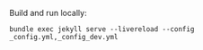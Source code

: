 Build and run locally:
```
bundle exec jekyll serve --livereload --config _config.yml,_config_dev.yml
```